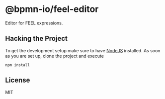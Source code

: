 # @bpmn-io/feel-editor

Editor for FEEL expressions.

<!-- todo:@martsamm: Usage -->

## Hacking the Project

To get the development setup make sure to have [NodeJS](https://nodejs.org/en/download/) installed.
As soon as you are set up, clone the project and execute

```
npm install
```

## License

MIT
